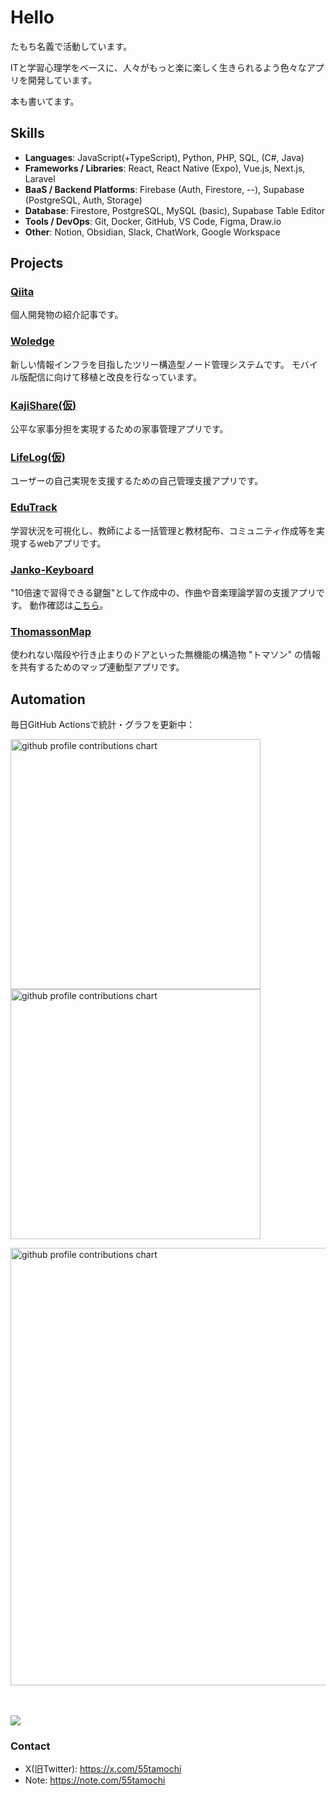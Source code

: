 # Hello
たもち名義で活動しています。</p>
ITと学習心理学をベースに、人々がもっと楽に楽しく生きられるよう色々なアプリを開発しています。</p>
本も書いてます。

## Skills
- **Languages**: JavaScript(+TypeScript), Python, PHP, SQL, (C#, Java)
- **Frameworks / Libraries**: React, React Native (Expo), Vue.js, Next.js, Laravel
- **BaaS / Backend Platforms**: Firebase (Auth, Firestore, --), Supabase (PostgreSQL, Auth, Storage)
- **Database**: Firestore, PostgreSQL, MySQL (basic), Supabase Table Editor
- **Tools / DevOps**: Git, Docker, GitHub, VS Code, Figma, Draw.io
- **Other**: Notion, Obsidian, Slack, ChatWork, Google Workspace

## Projects
### [Qiita](https://qiita.com/HTKnyai/items/7e229a295fdcf764446d)
個人開発物の紹介記事です。
### [Woledge](https://github.com/HTKnyai/woledge-demo)
新しい情報インフラを目指したツリー構造型ノード管理システムです。
モバイル版配信に向けて移植と改良を行なっています。
### [KajiShare(仮)](https://github.com/HTKnyai/KajiShare-demo)
公平な家事分担を実現するための家事管理アプリです。
### [LifeLog(仮)](https://github.com/HTKnyai/LifeLog-demo)
ユーザーの自己実現を支援するための自己管理支援アプリです。
### [EduTrack](https://github.com/HTKnyai/EduTrack)
学習状況を可視化し、教師による一括管理と教材配布、コミュニティ作成等を実現するwebアプリです。
### [Janko-Keyboard](https://github.com/HTKnyai/janko-midi)
"10倍速で習得できる鍵盤"として作成中の、作曲や音楽理論学習の支援アプリです。
動作確認は[こちら](https://htknyai.github.io/janko-midi/)。
### [ThomassonMap](https://github.com/HTKnyai/ThomassonMap-demo)
使われない階段や行き止まりのドアといった無機能の構造物 "トマソン" の情報を共有するためのマップ連動型アプリです。

## Automation
毎日GitHub Actionsで統計・グラフを更新中：

<p align="left">
  <picture>
        <source media="(prefers-color-scheme: dark)"  srcset="output/metrics.base.svg" width="400" />
	<source media="(prefers-color-scheme: light)" srcset="output/metrics.base.svg" width="400" />
	<img alt="github profile contributions chart"    src="https://raw.githubusercontent.com/HTKNyai/HTKNyai/output-3d-contrib/day.svg" />
  </picture>
  <picture>
   	<source media="(prefers-color-scheme: dark)"  srcset="output/details.svg" width="400" />
	<source media="(prefers-color-scheme: light)" srcset="output/details.svg" width="400" />
	<img alt="github profile contributions chart"    src="https://raw.githubusercontent.com/HTKNyai/HTKNyai/output-3d-contrib/day.svg" />
  </picture>
</p>

<p align="left" >
	<picture>
	  <source media="(prefers-color-scheme: dark)"  srcset="profile-3d-contrib/profile-night-rainbow.svg" width="700" />
	  <source media="(prefers-color-scheme: light)" srcset="profile-3d-contrib/profile-season-animate.svg" width="700" />
	  <img alt="github profile contributions chart"    src="https://raw.githubusercontent.com/HTKNyai/HTKNyai/output-3d-contrib/day.svg" />
	</picture>
</p>　

<p align="left">

<img src="https://github-profile-trophy.vercel.app/?username=HTKNyai&theme=juicyfresh&no-bg=true" />

### Contact
- X(旧Twitter): https://x.com/55tamochi
- Note: https://note.com/55tamochi

